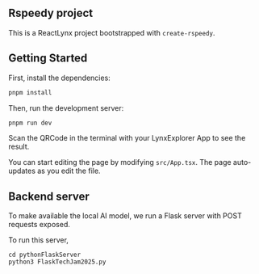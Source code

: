 ## Rspeedy project

This is a ReactLynx project bootstrapped with `create-rspeedy`.

## Getting Started

First, install the dependencies:

```bash
pnpm install
```

Then, run the development server:

```bash
pnpm run dev
```

Scan the QRCode in the terminal with your LynxExplorer App to see the result.

You can start editing the page by modifying `src/App.tsx`. The page auto-updates as you edit the file.

## Backend server

To make available the local AI model, we run a Flask server with POST requests exposed.

To run this server,

```
cd pythonFlaskServer
python3 FlaskTechJam2025.py
```